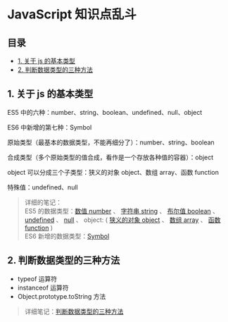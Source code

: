 # JavaScript 知识点乱斗

## 目录

* [1. 关于 js 的基本类型](#1.-关于-js-的基本类型)
* [2. 判断数据类型的三种方法](#2.-判断数据类型的三种方法)

## 1. 关于 js 的基本类型

ES5 中的六种：number、string、boolean、undefined、null、object

ES6 中新增的第七种：Symbol

原始类型（最基本的数据类型，不能再细分了）：number、string、boolean

合成类型（多个原始类型的值合成，看作是一个存放各种值的容器）：object

object 可以分成三个子类型：狭义的对象 object、数组 array、函数 function

特殊值：undefined、null


> 详细的笔记：<br/>
> ES5 的数据类型：[数值 number](https://github.com/zg-zhang/nokebook/blob/master/JavaScript/1/js-1-003.md) 、
                 [字符串 string](https://github.com/zg-zhang/nokebook/blob/master/JavaScript/1/js-1-004.md) 、
                 [布尔值 boolean](https://github.com/zg-zhang/nokebook/blob/master/JavaScript/1/js-1-005.md) 、
                 [undefined](https://github.com/zg-zhang/nokebook/blob/master/JavaScript/1/js-1-006.md) 、
                 [null](https://github.com/zg-zhang/nokebook/blob/master/JavaScript/1/js-1-007.md) 、
                 object: ( [狭义的对象 object](https://github.com/zg-zhang/nokebook/blob/master/JavaScript/1/js-1-008.md) 、
                 [数组 array](https://github.com/zg-zhang/nokebook/blob/master/JavaScript/1/js-1-009.md) 、
                 [函数 function](https://github.com/zg-zhang/nokebook/blob/master/JavaScript/1/js-1-010.md) )<br/>
> ES6 新增的数据类型：[Symbol](https://github.com/zg-zhang/nokebook/blob/master/JavaScript/2/js-2-001.md)

## 2. 判断数据类型的三种方法

* typeof 运算符
* instanceof 运算符
* Object.prototype.toString 方法

> 详细笔记：[判断数据类型的三种方法](https://github.com/zg-zhang/nokebook/blob/master/JavaScript/1/js-1-011.md)
